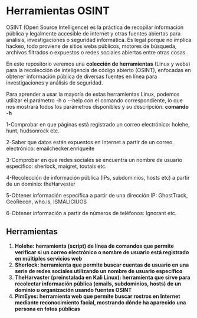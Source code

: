 # Herramientas OSINT
OSINT (Open Source Intelligence) es la práctica de recopilar información pública y legalmente accesible de internet y otras fuentes abiertas para análisis, investigaciones o seguridad informática. Es legal porque no implica hackeo, todo proviene de sitios webs públicos, motores de búsqueda, archivos filtrados o expuestos o redes sociales abiertas entre otras cosas.

En este repositorio veremos una **colección de herramientas** (Linux y webs) para la recolección de inteligencia de código abierto (OSINT), enfocadas en obtener información pública de diversas fuentes en línea para investigaciones y análisis de seguridad. 

Para aprender a usar la mayoría de estas herramientas Linux, podemos utilizar el parámetro -h o --help con el comando correspondiente, lo que nos mostrará todos los parámetros disponibles y su descripción: 
**comando -h**

1-Comprobar en que páginas está registrado un correo electrónico: holehe, hunt, hudsonrock etc.

2-Saber que datos están expuestos en Internet a partir de un correo electrónico: emailchecker.enriqueite

3-Comprobar en que redes sociales se encuentra un nombre de usuario específico: sherlock, maigret, toutais etc.

4-Recolección de información pública (IPs, subdominios, hosts etc) a partir de un dominio: theHarvester

5-Obtener información específica a partir de una dirección IP: GhostTrack, GeoRecon, who.is, ISMALICIUOS

6-Obtener información a partir de números de teléfonos: Ignorant etc.

## Herramientas

1. **Holehe: herramienta (script) de línea de comandos que permite verificar si un correo electrónico o nombre de usuario está registrado en múltiples servicios web**
2.  **Sherlock: herramienta que permite buscar cuentas de usuario en una serie de redes sociales utilizando un nombre de usuario específico**
3. **TheHarvaster (preinstalada en Kali Linux): herramienta que sirve para recolectar información pública (emails, subdominios, hosts) de un dominio u organización usando fuentes OSINT**
4. **PimEyes: herramienta web que permite buscar rostros en Internet mediante reconocimiento facial, mostrando dónde ha aparecido una persona en fotos públicas**
